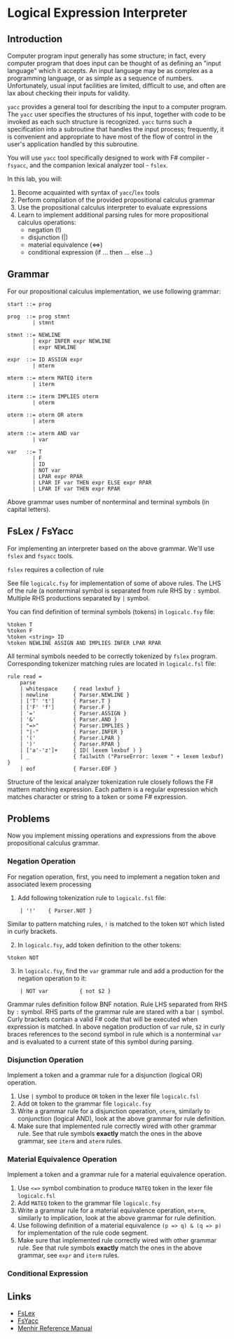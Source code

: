 # Logical Expression Interpreter

## Introduction

Computer program input generally has some structure; in fact, every computer program that does input can be thought of as defining an "input language" which it accepts. An input language may be as complex as a programming language, or as simple as a sequence of numbers. Unfortunately, usual input facilities are limited, difficult to use, and often are lax about checking their inputs for validity.

`yacc` provides a general tool for describing the input to a computer program. The `yacc` user specifies the structures of his input, together with code to be invoked as each such structure is recognized. `yacc` turns such a specification into a subroutine that handles the input process; frequently, it is convenient and appropriate to have most of the flow of control in the user's application handled by this subroutine.

You will use `yacc` tool specifically designed to work with F# compiler - `fsyacc`, and the companion lexical analyzer tool - `fslex`.

In this lab, you will:

1. Become acquainted with syntax of `yacc`/`lex` tools
2. Perform compilation of the provided propositional calculus grammar
3. Use the propositional calculus interpreter to evaluate expressions
3. Learn to implement additional parsing rules for more propositional calculus operations:
    - negation (!)
    - disjunction (|)
    - material equivalence (<=>)
    - conditional expression (if ... then ... else ...)


## Grammar

For our propositional calculus implementation, we use following grammar:

```
start ::= prog

prog  ::= prog stmnt
        | stmnt

stmnt ::= NEWLINE
        | expr INFER expr NEWLINE
        | expr NEWLINE

expr  ::= ID ASSIGN expr
        | mterm

mterm ::= mterm MATEQ iterm
        | iterm

iterm ::= iterm IMPLIES oterm
        | oterm

oterm ::= oterm OR aterm
        | aterm

aterm ::= aterm AND var
        | var

var   ::= T
        | F
        | ID
        | NOT var
        | LPAR expr RPAR
        | LPAR IF var THEN expr ELSE expr RPAR
        | LPAR IF var THEN expr RPAR
```
Above grammar uses number of nonterminal and terminal symbols (in capital letters).

## FsLex / FsYacc

For implementing an interpreter based on the above grammar. We'll use `fslex` and `fsyacc` tools.

`fslex` requires a collection of rule

See file `logicalc.fsy` for implementation of some of above rules. The LHS of the rule (a nonterminal symbol is separated from rule RHS by `:` symbol. Multiple RHS productions separated by `|` symbol.

You can find definition of  terminal symbols (tokens) in `logicalc.fsy` file:

```
%token T
%token F
%token <string> ID
%token NEWLINE ASSIGN AND IMPLIES INFER LPAR RPAR
```

All terminal symbols needed to be correctly tokenized by `fslex` program.
Corresponding tokenizer matching rules are located in `logicalc.fsl` file:

```
rule read =
    parse
    | whitespace     { read lexbuf }
    | newline	     { Parser.NEWLINE }
    | ['T' 't']      { Parser.T }
    | ['F' 'f']      { Parser.F }
    | '='            { Parser.ASSIGN }
    | '&'            { Parser.AND }
    | "=>"           { Parser.IMPLIES }
    | "|-"           { Parser.INFER }
    | '('            { Parser.LPAR }
    | ')'            { Parser.RPAR }
    | ['a'-'z']+     { ID( lexem lexbuf ) }
    | _              { failwith ("ParseError: lexem " + lexem lexbuf) }
    | eof   	     { Parser.EOF }

```

Structure of the lexical analyzer tokenization rule closely follows the F# mattern matching expression. Each pattern is a regular expression which matches character or string to a token or some F# expression.

## Problems

Now you implement missing operations and expressions from the above propositional calculus grammar.

### Negation Operation

For negation operation, first, you need to implement a negation token and associated lexem processing

1. Add following tokenization rule to `logicalc.fsl` file:

```
    | '!'    { Parser.NOT }
```

Similar to pattern matching rules, `!` is matched to the token `NOT` which listed in curly brackets.

2. In `logicalc.fsy`, add token definition to the other tokens:

```
%token NOT
```

3. In `logicalc.fsy`, find the `var` grammar rule and add a production for the negation operation to it:

```
    | NOT var          { not $2 }
```

Grammar rules definition follow BNF notation. Rule LHS separated from RHS by `:` symbol. RHS parts of the grammar rule are stared with a bar `|` symbol.
Curly brackets contain a valid F# code that will be executed when expression is matched.
In above negation production of `var` rule, `$2` in curly braces references to the second symbol in rule which is a nonterminal `var` and is evaluated to a current state of this symbol during parsing.


### Disjunction Operation

Implement a token and a grammar rule for a disjunction (logical OR) operation.

1. Use `|` symbol to produce `OR` token in the lexer file `logicalc.fsl`
2. Add `OR` token to the grammar file `logicalc.fsy`
3. Write a grammar rule for a disjunction operation, `oterm`, similarly to conjunction (logical AND), look at the above grammar for rule definition.
4. Make sure that implemented rule correctly wired with other grammar rule. See that rule symbols **exactly** match the ones in the above grammar, see `iterm` and `aterm` rules.

### Material Equivalence Operation

Implement a token and a grammar rule for a material equivalence operation.

1. Use `<=>` symbol combination to produce `MATEQ` token in the lexer file `logicalc.fsl`
2. Add `MATEQ` token to the grammar file `logicalc.fsy`
3. Write a grammar rule for a material equivalence operation, `mterm`, similarly to implication, look at the above grammar for rule definition.
4. Use following definition of a material equivalence `(p => q) & (q => p)` for implementation of the rule code segment.
5. Make sure that implemented rule correctly wired with other grammar rule. See that rule symbols **exactly** match the ones in the above grammar, see `expr` and `iterm` rules.

### Conditional Expression

## Links

- [FsLex](http://fsprojects.github.io/FsLexYacc/fslex.html)
- [FsYacc](http://fsprojects.github.io/FsLexYacc/fsyacc.html)
- [Menhir Reference Manual](http://gallium.inria.fr/~fpottier/menhir/manual.html)